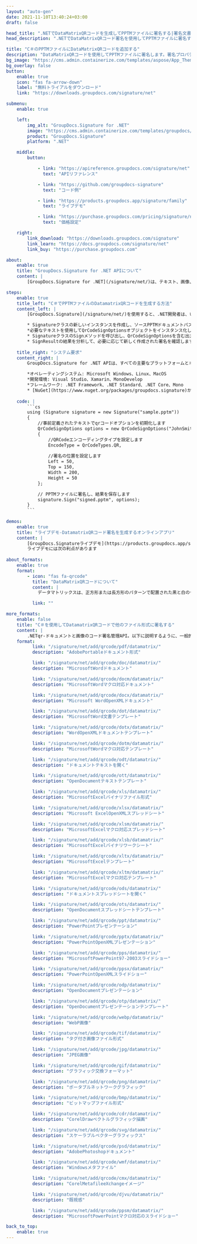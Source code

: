 ```yaml
---
layout: "auto-gen"
date: 2021-11-10T13:40:24+03:00
draft: false

head_title: ".NETでDataMatrixQRコードを生成してPPTMファイルに署名する|署名文書"
head_description: ".NETでDataMatrixQRコード署名を使用してPPTMファイルに署名する-人気のあるビジネスドキュメントや画像ファイル形式にバーコードを追加する."

title: "C＃のPPTMファイルにDataMatrixQRコードを追加する"
description: "DataMatrixQRコードを使用してPPTMファイルに署名します。署名プロパティを操作し、ニーズに合ったドキュメント内で高度な署名オプションを設定します."
bg_image: "https://cms.admin.containerize.com/templates/aspose/App_Themes/V3/images/bg/header1.png"
bg_overlay: false
button:
    enable: true
    icon: "fas fa-arrow-down"
    label: "無料トライアルをダウンロード"
    link: "https://downloads.groupdocs.com/signature/net"

submenu:
    enable: true

    left:
        img_alt: "GroupDocs.Signature for .NET"
        image: "https://cms.admin.containerize.com/templates/groupdocs/images/product-logos/90x90-noborder/groupdocs-signature-net.png"
        product: "GroupDocs.Signature"
        platform: ".NET"

    middle:
        button:

            - link: "https://apireference.groupdocs.com/signature/net"
              text: "APIリファレンス"

            - link: "https://github.com/groupdocs-signature"
              text: "コード例"

            - link: "https://products.groupdocs.app/signature/family"
              text: "ライブデモ"

            - link: "https://purchase.groupdocs.com/pricing/signature/net"
              text: "価格設定"

    right:
        link_download: "https://downloads.groupdocs.com/signature"
        link_learn: "https://docs.groupdocs.com/signature/net"
        link_buy: "https://purchase.groupdocs.com"

about:
    enable: true
    title: "GroupDocs.Signature for .NET APIについて"
    content: |
        [GroupDocs.Signature for .NET](/signature/net/)は、テキスト、画像、バーコード、スタンプ、フォームフィールド、QRコード、メタデータなどのさまざまな署名タイプを使用してデジタルドキュメントに電子署名するネイティブ.NETAPIです。ユーザーは、PDF、Microsoft Word、Excelワークシート、PowerPointプレゼンテーション、Adobe Photoshop、メタファイル、および画像ファイル形式内のデジタル署名を追加、編集、検証、削除、および検索でき、必要に応じて署名プロパティをカスタマイズするための追加サポートがあります。

steps:
    enable: true
    title_left: "C＃でPPTMファイルのDatamatrixQRコードを生成する方法"
    content_left: |
        [GroupDocs.Signature](/signature/net/)を使用すると、.NET開発者は、いくつかの簡単な手順を実装することで、アプリケーション内のPPTMファイルにDatamatrixバーコードを簡単に追加できます。

        * Signatureクラスの新しいインスタンスを作成し、ソースPPTMドキュメントパスをコンストラクターパラメーターとして渡します。
        *必要なテキストを使用してQrCodeSignOptionsオブジェクトをインスタンス化し、EncodeTypeプロパティをDataMatrixに設定します。
        * SignatureクラスのSignメソッドを呼び出し、QrCodeSignOptionsを含む出力PPTMファイル名を渡します。
        * SignResultの結果を分析して、必要に応じて新しく作成された署名を確認します。
        
    title_right: "システム要求"
    content_right: |
        GroupDocs.Signature for .NET APIは、すべての主要なプラットフォームとオペレーティングシステムでサポートされています。以下のコードを実行する前に、システムに次の前提条件がインストールされていることを確認してください。

        *オペレーティングシステム: Microsoft Windows、Linux、MacOS
        *開発環境: Visual Studio、Xamarin、MonoDevelop
        *フレームワーク: .NET Framework、.NET Standard、.NET Core、Mono
        * [NuGet](https://www.nuget.org/packages/groupdocs.signature)からGroupDocs.Signaturefor.NETの最新バージョンをダウンロードします
        
    code: |
        ```cs
        using (Signature signature = new Signature("sample.pptm"))
        {
            //事前定義されたテキストでqrコードオプションを初期化します
            QrCodeSignOptions options = new QrCodeSignOptions("JohnSmith")
            {
                //QRCodeエンコーディングタイプを設定します
                EncodeType = QrCodeTypes.QR,
                
                //署名の位置を設定します
                Left = 50,
                Top = 150,
                Width = 200,
                Height = 50
            };

            // PPTMファイルに署名し、結果を保存します 
            signature.Sign("signed.pptm", options);
        }
        ```
        
demos:
    enable: true
    title: "ライブデモ-DatamatrixQRコード署名を生成するオンラインアプリ"
    content: |
        [GroupDocs.Signatureライブデモ](https://products.groupdocs.app/signature/family)サイトにアクセスして、Datamatrixqr-codesを今すぐPPTMファイルに追加してください。  
        ライブデモには次の利点があります
        
about_formats:
    enable: true
    format:
        - icon: "fas fa-qrcode"
          title: "DataMatrixQRコードについて"
          content: |
            データマトリックスは、正方形または長方形のパターンで配置された黒と白のセルまたはドットで構成される2次元コードであり、マトリックスとも呼ばれます。エンコードされる情報は、テキストまたは数値データです。 Data Matrixの最も一般的なアプリケーションは、2または3 mm2で読み取り可能な記号に50文字をエンコードするコードの機能により、小さなアイテムにマークを付けることです。」

          link: ""

more_formats:
    enable: false
    title: "C＃を使用してDatamatrixQRコードで他のファイル形式に署名する"
    content: |
        .NETqr-ドキュメントと画像のコード署名管理API。以下に説明するように、一般的なファイル形式のいくつかにqrコード署名を追加します。
    format: 
          link: "/signature/net/add/qrcode/pdf/datamatrix/"
          description: "AdobePortableドキュメント形式"

          link: "/signature/net/add/qrcode/doc/datamatrix/"
          description: "MicrosoftWordドキュメント"

          link: "/signature/net/add/qrcode/docm/datamatrix/"
          description: "MicrosoftWordマクロ対応ドキュメント"

          link: "/signature/net/add/qrcode/docx/datamatrix/"
          description: "Microsoft WordOpenXMLドキュメント"

          link: "/signature/net/add/qrcode/dot/datamatrix/"
          description: "MicrosoftWord文書テンプレート"

          link: "/signature/net/add/qrcode/dotx/datamatrix/"
          description: "WordOpenXMLドキュメントテンプレート"

          link: "/signature/net/add/qrcode/dotm/datamatrix/"
          description: "MicrosoftWordマクロ対応テンプレート"       

          link: "/signature/net/add/qrcode/odt/datamatrix/"
          description: "ドキュメントテキストを開く"

          link: "/signature/net/add/qrcode/ott/datamatrix/"
          description: "OpenDocumentテキストテンプレート"

          link: "/signature/net/add/qrcode/xls/datamatrix/"
          description: "MicrosoftExcelバイナリファイル形式"

          link: "/signature/net/add/qrcode/xlsx/datamatrix/"
          description: "Microsoft ExcelOpenXMLスプレッドシート"

          link: "/signature/net/add/qrcode/xlsm/datamatrix/"
          description: "MicrosoftExcelマクロ対応スプレッドシート"

          link: "/signature/net/add/qrcode/xlsb/datamatrix/"
          description: "MicrosoftExcelバイナリワークシート"

          link: "/signature/net/add/qrcode/xltx/datamatrix/"
          description: "MicrosoftExcelテンプレート"

          link: "/signature/net/add/qrcode/xltm/datamatrix/"
          description: "MicrosoftExcelマクロ対応テンプレート"

          link: "/signature/net/add/qrcode/ods/datamatrix/"
          description: "ドキュメントスプレッドシートを開く"

          link: "/signature/net/add/qrcode/ots/datamatrix/"
          description: "OpenDocumentスプレッドシートテンプレート"

          link: "/signature/net/add/qrcode/ppt/datamatrix/"
          description: "PowerPointプレゼンテーション"

          link: "/signature/net/add/qrcode/pptx/datamatrix/"
          description: "PowerPointOpenXMLプレゼンテーション"

          link: "/signature/net/add/qrcode/pps/datamatrix/"
          description: "MicrosoftPowerPoint97-2003スライドショー"

          link: "/signature/net/add/qrcode/ppsx/datamatrix/"
          description: "PowerPointOpenXMLスライドショー"                              

          link: "/signature/net/add/qrcode/odp/datamatrix/"
          description: "OpenDocumentプレゼンテーション"

          link: "/signature/net/add/qrcode/otp/datamatrix/"
          description: "OpenDocumentプレゼンテーションテンプレート"

          link: "/signature/net/add/qrcode/webp/datamatrix/"
          description: "WebP画像"

          link: "/signature/net/add/qrcode/tif/datamatrix/"
          description: "タグ付き画像ファイル形式"

          link: "/signature/net/add/qrcode/jpg/datamatrix/"
          description: "JPEG画像"

          link: "/signature/net/add/qrcode/gif/datamatrix/"
          description: "グラフィック交換フォーマット"

          link: "/signature/net/add/qrcode/png/datamatrix/"
          description: "ポータブルネットワークグラフィック"

          link: "/signature/net/add/qrcode/bmp/datamatrix/"
          description: "ビットマップファイル形式"

          link: "/signature/net/add/qrcode/cdr/datamatrix/"
          description: "CorelDrawベクトルグラフィック描画"

          link: "/signature/net/add/qrcode/svg/datamatrix/"
          description: "スケーラブルベクターグラフィックス"

          link: "/signature/net/add/qrcode/psd/datamatrix/"
          description: "AdobePhotoshopドキュメント"

          link: "/signature/net/add/qrcode/wmf/datamatrix/"
          description: "Windowsメタファイル"        

          link: "/signature/net/add/qrcode/cmx/datamatrix/"
          description: "CorelMetafileeXchangeイメージ"

          link: "/signature/net/add/qrcode/djvu/datamatrix/"
          description: "既視感"

          link: "/signature/net/add/qrcode/ppsm/datamatrix/"
          description: "MicrosoftPowerPointマクロ対応のスライドショー"

back_to_top:
    enable: true
---
```

